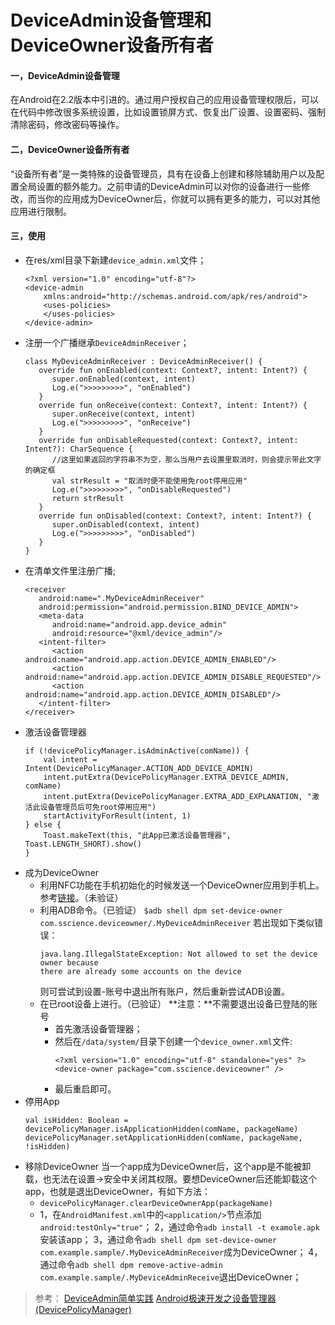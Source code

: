 # DeviceAdmin设备管理和DeviceOwner设备所有者

#### 一，DeviceAdmin设备管理
 在Android在2.2版本中引进的。通过用户授权自己的应用设备管理权限后，可以在代码中修改很多系统设置，比如设置锁屏方式、恢复出厂设置、设置密码、强制清除密码，修改密码等操作。
#### 二，DeviceOwner设备所有者
“设备所有者”是一类特殊的设备管理员，具有在设备上创建和移除辅助用户以及配置全局设置的额外能力。之前申请的DeviceAdmin可以对你的设备进行一些修改，而当你的应用成为DeviceOwner后，你就可以拥有更多的能力，可以对其他应用进行限制。
#### 三，使用
* 在res/xml目录下新建`device_admin.xml`文件；
  ```
  <?xml version="1.0" encoding="utf-8"?>
  <device-admin
      xmlns:android="http://schemas.android.com/apk/res/android">
      <uses-policies>
      </uses-policies>
  </device-admin>
  ```
* 注册一个广播继承`DeviceAdminReceiver`；
  ```
  class MyDeviceAdminReceiver : DeviceAdminReceiver() {
     override fun onEnabled(context: Context?, intent: Intent?) {
        super.onEnabled(context, intent)
        Log.e(">>>>>>>>>", "onEnabled")
     }
     override fun onReceive(context: Context?, intent: Intent?) {
        super.onReceive(context, intent)
        Log.e(">>>>>>>>>", "onReceive")
     }
     override fun onDisableRequested(context: Context?, intent: Intent?): CharSequence {
        //这里如果返回的字符串不为空，那么当用户去设置里取消时，则会提示带此文字的确定框
        val strResult = "取消时便不能使用免root停用应用"
        Log.e(">>>>>>>>>", "onDisableRequested")
        return strResult
     }
     override fun onDisabled(context: Context?, intent: Intent?) {
        super.onDisabled(context, intent)
        Log.e(">>>>>>>>>", "onDisabled")
     }
  }
  ```
* 在清单文件里注册广播;
  ```
  <receiver
     android:name=".MyDeviceAdminReceiver"
     android:permission="android.permission.BIND_DEVICE_ADMIN">
     <meta-data
        android:name="android.app.device_admin"
        android:resource="@xml/device_admin"/>
     <intent-filter>
        <action android:name="android.app.action.DEVICE_ADMIN_ENABLED"/>
        <action android:name="android.app.action.DEVICE_ADMIN_DISABLE_REQUESTED"/>
        <action android:name="android.app.action.DEVICE_ADMIN_DISABLED"/>
     </intent-filter>
  </receiver>
  ```
* 激活设备管理器
  ```
  if (!devicePolicyManager.isAdminActive(comName)) {
      val intent = Intent(DevicePolicyManager.ACTION_ADD_DEVICE_ADMIN)
      intent.putExtra(DevicePolicyManager.EXTRA_DEVICE_ADMIN, comName)
      intent.putExtra(DevicePolicyManager.EXTRA_ADD_EXPLANATION, "激活此设备管理员后可免root停用应用")
      startActivityForResult(intent, 1)
  } else {
      Toast.makeText(this, "此App已激活设备管理器", Toast.LENGTH_SHORT).show()
  }
  ```
* 成为DeviceOwner
  * 利用NFC功能在手机初始化的时候发送一个DeviceOwner应用到手机上。参考[链接](https://sdgsystems.com/blog/implementing-kiosk-mode-android-part-3-android-lollipop)。（未验证）
  * 利用ADB命令。（已验证）
     `$adb shell dpm set-device-owner com.sscience.deviceowner/.MyDeviceAdminReceiver`
       若出现如下类似错误：
    ```
    java.lang.IllegalStateException: Not allowed to set the device owner because 
    there are already some accounts on the device
    ```
    则可尝试到设置-账号中退出所有账户，然后重新尝试ADB设置。
   * 在已root设备上进行。（已验证）
      **注意：**不需要退出设备已登陆的账号
     * 首先激活设备管理器；
     * 然后在`/data/system/`目录下创建一个`device_owner.xml`文件:
        ```
        <?xml version="1.0" encoding="utf-8" standalone="yes" ?>
        <device-owner package="com.sscience.deviceowner" />
        ```
      * 最后重启即可。
* 停用App
  ```
  val isHidden: Boolean = devicePolicyManager.isApplicationHidden(comName, packageName)
  devicePolicyManager.setApplicationHidden(comName, packageName, !isHidden)
  ```
* 移除DeviceOwner
  当一个app成为DeviceOwner后，这个app是不能被卸载，也无法在设置->安全中关闭其权限。要想DeviceOwner后还能卸载这个app，也就是退出DeviceOwner，有如下方法：
  * `devicePolicyManager.clearDeviceOwnerApp(packageName)`
  * 1，在`AndroidManifest.xml`中的`<application/>`节点添加`android:testOnly="true"`；
    2，通过命令`adb install -t examole.apk`安装该app；
    3，通过命令`adb shell dpm set-device-owner com.example.sample/.MyDeviceAdminReceiver`成为DeviceOwner；
    4，通过命令`adb shell dpm remove-active-admin com.example.sample/.MyDeviceAdminReceive`退出DeviceOwner；

>参考：
>[DeviceAdmin简单实践](http://floatingmuseum.github.io/2016/07/device-admin-practice)
>[Android极速开发之设备管理器(DevicePolicyManager)](http://www.jianshu.com/p/8934d47aed3b)